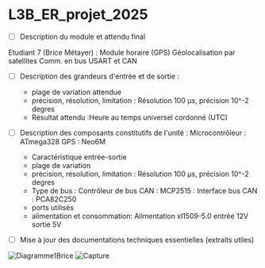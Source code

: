 # L3B_ER_projet_2025
- [ ] Description du module et attendu final

Etudiant 7 (Brice Métayer) : Module horaire (GPS)
Géolocalisation par satellites Comm. en bus USART et CAN


- [ ] Description des grandeurs d'entrée et de sortie :

    - plage de variation attendue
    - précision, résolution, limitation : Résolution 100 µs, précision 10^-2 degres
    - Résultat attendu :Heure au temps universel cordonné (UTC)
       
- [ ] Description des composants constitutifs de l'unité : 	Microcontrôleur : ATmega328  GPS : Neo6M
      
    - Caractéristique entrée-sortie
    - plage de variation
    - précision, résolution, limitation : Résolution 100 µs, précision 10^-2 degres
    - Type de bus : Contrôleur de bus CAN : MCP2515 : Interface bus CAN : PCA82C250
    - ports utilisés
    - alimentation et consommation: Alimentation xl1509-5.0 entrée 12V sortie 5V
      
- [ ] Mise à jour des documentations techniques essentielles (extraits utiles)
      
![Diagramme1Brice](https://github.com/user-attachments/assets/8a6c4b72-8a37-4f60-99f2-ac3ba327770b)
![Capture](https://github.com/user-attachments/assets/d22b4fb3-3293-486d-8f20-5a1a690bb052)
